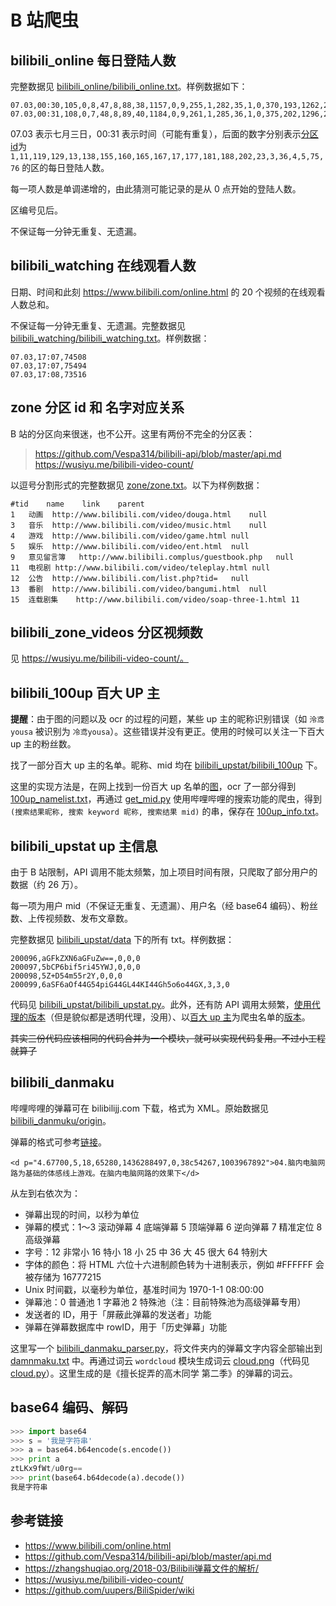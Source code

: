# B 站爬虫

## bilibili_online 每日登陆人数

完整数据见 [bilibili_online/bilibili_online.txt](bilibili_online/bilibili_online.txt)。样例数据如下：

```
07.03,00:30,105,0,8,47,8,88,38,1157,0,9,255,1,282,35,1,0,370,193,1262,254,77,64,
07.03,00:31,108,0,7,48,8,89,40,1184,0,9,261,1,285,36,1,0,375,202,1296,257,79,66,
```

07.03 表示七月三日，00:31 表示时间（可能有重复），后面的数字分别表示[分区id](#分区id)为 `1,11,119,129,13,138,155,160,165,167,17,177,181,188,202,23,3,36,4,5,75,76` 的区的每日登陆人数。

每一项人数是单调递增的，由此猜测可能记录的是从 0 点开始的登陆人数。

区编号见后。

不保证每一分钟无重复、无遗漏。

## bilibili_watching 在线观看人数

日期、时间和此刻 https://www.bilibili.com/online.html 的 20 个视频的在线观看人数总和。

不保证每一分钟无重复、无遗漏。完整数据见 [bilibili_watching/bilibili_watching.txt](bilibili_watching/bilibili_watching.txt)。样例数据：

```
07.03,17:07,74508
07.03,17:07,75494
07.03,17:08,73516
```

## zone 分区 id 和 名字对应关系

B 站的分区向来很迷，也不公开。这里有两份不完全的分区表：

> https://github.com/Vespa314/bilibili-api/blob/master/api.md  
> https://wusiyu.me/bilibili-video-count/

以逗号分割形式的完整数据见 [zone/zone.txt](zone/zone.txt)。以下为样例数据：

```
#tid	name	link	parent
1	动画	http://www.bilibili.com/video/douga.html	null
3	音乐	http://www.bilibili.com/video/music.html	null
4	游戏	http://www.bilibili.com/video/game.html	null
5	娱乐	http://www.bilibili.com/video/ent.html	null
9	意见留言簿	http://www.bilibili.complus/guestbook.php	null
11	电视剧	http://www.bilibili.com/video/teleplay.html	null
12	公告	http://www.bilibili.com/list.php?tid=	null
13	番剧	http://www.bilibili.com/video/bangumi.html	null
15	连载剧集	http://www.bilibili.com/video/soap-three-1.html	11
```

## bilibili_zone_videos 分区视频数

见 https://wusiyu.me/bilibili-video-count/。

## bilibili_100up 百大 UP 主

**提醒**：由于图的问题以及 ocr 的过程的问题，某些 up 主的昵称识别错误（如 `泠鸢yousa` 被识别为 `冷鸢yousa`）。这些错误并没有更正。使用的时候可以关注一下百大 up 主的粉丝数。

找了一部分百大 up 主的名单。昵称、mid 均在 [bilibili_upstat/bilibili_100up](bilibili_upstat/bilibili_100up/) 下。

这里的实现方法是，在网上找到一份百大 up 名单的[图]，ocr 了一部分得到 [100up_namelist.txt]，再通过 [get_mid.py] 使用哔哩哔哩的搜索功能的爬虫，得到 `(搜索结果昵称, 搜索 keyword 昵称, 搜索结果 mid)` 的串，保存在 [100up_info.txt]。

[图]:bilibili_upstat/bilibili_100up/bilibili_100.webp
[100up_namelist.txt]:bilibili_upstat/bilibili_100up/100up_namelist.txt
[get_mid.py]:bilibili_upstat/bilibili_100up/get_mid.py
[100up_info.txt]:bilibili_upstat/bilibili_100up/100up_info.txt

## bilibili_upstat up 主信息

由于 B 站限制，API 调用不能太频繁，加上项目时间有限，只爬取了部分用户的数据（约 26 万）。

每一项为用户 mid（不保证无重复、无遗漏）、用户名（经 base64 编码）、粉丝数、上传视频数、发布文章数。

完整数据见 [bilibili_upstat/data](bilibili_upstat/data) 下的所有 txt。样例数据：

```
200096,aGFkZXN6aGFuZw==,0,0,0
200097,5bCP6bif5ri45YWJ,0,0,0
200098,5Z+D54m55r2Y,0,0,0
200099,6aSF6aOf44G54piG44GL44KI44Gh5o6o44GX,3,3,0
```

代码见 [bilibili_upstat/bilibili_upstat.py]。此外，还有防 API 调用太频繁，[使用代理的版本]（但是貌似都是透明代理，没用）、以[百大 up 主]为爬虫名单的[版本]。

~~其实三份代码应该相同的代码合并为一个模块，就可以实现代码复用。不过小工程就算了~~

[bilibili_upstat/bilibili_upstat.py]:bilibili_upstat/bilibili_upstat.py
[使用代理的版本]:bilibili_upstat/bilibili_upstat_proxy.py
[百大 up 主]:#bilibili_100up-百大-up-主
[版本]:bilibili_upstat/bilibili_upstat_100up.py

## bilibili_danmaku

哔哩哔哩的弹幕可在 bilibilijj.com 下载，格式为 XML。原始数据见 [bilibili_danmuku/origin](bilibili_danmaku/origin)。

弹幕的格式可参考[链接](https://zhangshuqiao.org/2018-03/Bilibili弹幕文件的解析/)。

```
<d p="4.67700,5,18,65280,1436288497,0,38c54267,1003967892">04.脑内电脑网路为基础的体感线上游戏。在脑内电脑网路的效果下</d>
```

从左到右依次为：

* 弹幕出现的时间，以秒为单位
* 弹幕的模式：1～3 滚动弹幕 4 底端弹幕 5 顶端弹幕 6 逆向弹幕 7 精准定位 8 高级弹幕
* 字号：12 非常小 16 特小 18 小 25 中 36 大 45 很大 64 特别大
* 字体的颜色：将 HTML 六位十六进制颜色转为十进制表示，例如 #FFFFFF 会被存储为 16777215
* Unix 时间戳，以毫秒为单位，基准时间为 1970-1-1 08:00:00
* 弹幕池：0 普通池 1 字幕池 2 特殊池（注：目前特殊池为高级弹幕专用）
* 发送者的 ID，用于「屏蔽此弹幕的发送者」功能
* 弹幕在弹幕数据库中 rowID，用于「历史弹幕」功能

这里写一个 [bilibili_danmaku_parser.py](bilibili_danmaku/bilibili_danmaku_parser.py)，将文件夹内的弹幕文字内容全部输出到 [damnmaku.txt](bilibili_danmaku/damnmaku.txt) 中。再通过词云 `wordcloud` 模块生成词云 [cloud.png](bilibili_danmaku/cloud.png)（代码见[cloud.py](bilibili_danmaku/cloud.py)）。这里生成的是《擅长捉弄的高木同学 第二季》的弹幕的词云。

## base64 编码、解码

```py
>>> import base64
>>> s = '我是字符串'
>>> a = base64.b64encode(s.encode())
>>> print a
ztLKx9fWt/u0rg==
>>> print(base64.b64decode(a).decode())
我是字符串
```

## 参考链接

* https://www.bilibili.com/online.html
* https://github.com/Vespa314/bilibili-api/blob/master/api.md
* https://zhangshuqiao.org/2018-03/Bilibili弹幕文件的解析/
* https://wusiyu.me/bilibili-video-count/
* https://github.com/uupers/BiliSpider/wiki